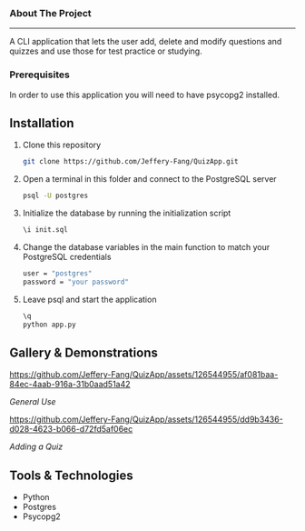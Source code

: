 <br />
<h3>
    About The Project
</h3>

---
A CLI application that lets the user add, delete and modify questions and quizzes and use those for test practice or studying.

### Prerequisites
In order to use this application you will need to have psycopg2 installed.

## Installation

1. Clone this repository
    ```sh
    git clone https://github.com/Jeffery-Fang/QuizApp.git
    ```

2. Open a terminal in this folder and connect to the PostgreSQL server
    ```sh
    psql -U postgres
    ```

3. Initialize the database by running the initialization script
    ```sh
    \i init.sql
    ```

4. Change the database variables in the main function to match your PostgreSQL credentials
    ```sh
    user = "postgres"
    password = "your password"
    ```
5. Leave psql and start the application
    ```sh
    \q
    python app.py
    ```

## Gallery & Demonstrations

https://github.com/Jeffery-Fang/QuizApp/assets/126544955/af081baa-84ec-4aab-916a-31b0aad51a42

*General Use*

https://github.com/Jeffery-Fang/QuizApp/assets/126544955/dd9b3436-d028-4623-b066-d72fd5af06ec

*Adding a Quiz*

## Tools & Technologies

- Python
- Postgres
- Psycopg2







